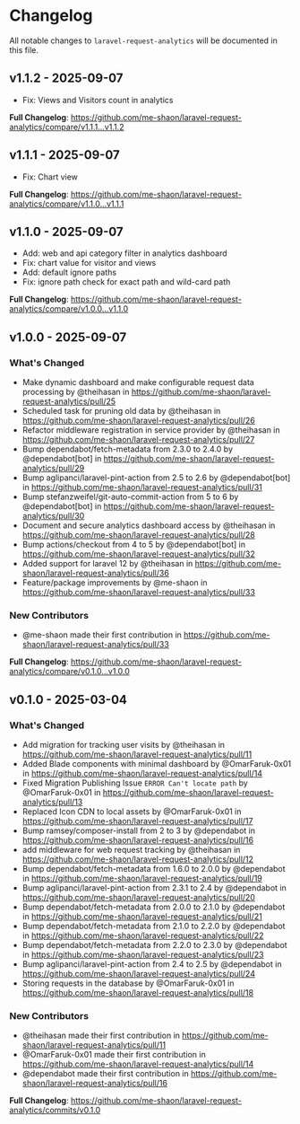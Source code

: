 # Changelog

All notable changes to `laravel-request-analytics` will be documented in this file.

## v1.1.2 - 2025-09-07

- Fix: Views and Visitors count in analytics

**Full Changelog**: https://github.com/me-shaon/laravel-request-analytics/compare/v1.1.1...v1.1.2

## v1.1.1 - 2025-09-07

- Fix: Chart view

**Full Changelog**: https://github.com/me-shaon/laravel-request-analytics/compare/v1.1.0...v1.1.1

## v1.1.0 - 2025-09-07

- Add: web and api category filter in analytics dashboard
- Fix: chart value for visitor and views
- Add: default ignore paths
- Fix: ignore path check for exact path and wild-card path

**Full Changelog**: https://github.com/me-shaon/laravel-request-analytics/compare/v1.0.0...v1.1.0

## v1.0.0 - 2025-09-07

### What's Changed

* Make dynamic dashboard and make configurable request data processing by @theihasan in https://github.com/me-shaon/laravel-request-analytics/pull/25
* Scheduled task for pruning old data by @theihasan in https://github.com/me-shaon/laravel-request-analytics/pull/26
* Refactor middleware registration in service provider by @theihasan in https://github.com/me-shaon/laravel-request-analytics/pull/27
* Bump dependabot/fetch-metadata from 2.3.0 to 2.4.0 by @dependabot[bot] in https://github.com/me-shaon/laravel-request-analytics/pull/29
* Bump aglipanci/laravel-pint-action from 2.5 to 2.6 by @dependabot[bot] in https://github.com/me-shaon/laravel-request-analytics/pull/31
* Bump stefanzweifel/git-auto-commit-action from 5 to 6 by @dependabot[bot] in https://github.com/me-shaon/laravel-request-analytics/pull/30
* Document and secure analytics dashboard access by @theihasan in https://github.com/me-shaon/laravel-request-analytics/pull/28
* Bump actions/checkout from 4 to 5 by @dependabot[bot] in https://github.com/me-shaon/laravel-request-analytics/pull/32
* Added support for laravel 12 by @theihasan in https://github.com/me-shaon/laravel-request-analytics/pull/36
* Feature/package improvements by @me-shaon in https://github.com/me-shaon/laravel-request-analytics/pull/33

### New Contributors

* @me-shaon made their first contribution in https://github.com/me-shaon/laravel-request-analytics/pull/33

**Full Changelog**: https://github.com/me-shaon/laravel-request-analytics/compare/v0.1.0...v1.0.0

## v0.1.0 - 2025-03-04

### What's Changed

* Add migration for tracking user visits by @theihasan in https://github.com/me-shaon/laravel-request-analytics/pull/11
* Added Blade components with minimal dashboard by @OmarFaruk-0x01 in https://github.com/me-shaon/laravel-request-analytics/pull/14
* Fixed Migration Publishing Issue `ERROR Can't locate path` by @OmarFaruk-0x01 in https://github.com/me-shaon/laravel-request-analytics/pull/13
* Replaced Icon CDN to local assets by @OmarFaruk-0x01 in https://github.com/me-shaon/laravel-request-analytics/pull/17
* Bump ramsey/composer-install from 2 to 3 by @dependabot in https://github.com/me-shaon/laravel-request-analytics/pull/16
* add middleware for web request tracking by @theihasan in https://github.com/me-shaon/laravel-request-analytics/pull/12
* Bump dependabot/fetch-metadata from 1.6.0 to 2.0.0 by @dependabot in https://github.com/me-shaon/laravel-request-analytics/pull/19
* Bump aglipanci/laravel-pint-action from 2.3.1 to 2.4 by @dependabot in https://github.com/me-shaon/laravel-request-analytics/pull/20
* Bump dependabot/fetch-metadata from 2.0.0 to 2.1.0 by @dependabot in https://github.com/me-shaon/laravel-request-analytics/pull/21
* Bump dependabot/fetch-metadata from 2.1.0 to 2.2.0 by @dependabot in https://github.com/me-shaon/laravel-request-analytics/pull/22
* Bump dependabot/fetch-metadata from 2.2.0 to 2.3.0 by @dependabot in https://github.com/me-shaon/laravel-request-analytics/pull/23
* Bump aglipanci/laravel-pint-action from 2.4 to 2.5 by @dependabot in https://github.com/me-shaon/laravel-request-analytics/pull/24
* Storing requests in the database by @OmarFaruk-0x01 in https://github.com/me-shaon/laravel-request-analytics/pull/18

### New Contributors

* @theihasan made their first contribution in https://github.com/me-shaon/laravel-request-analytics/pull/11
* @OmarFaruk-0x01 made their first contribution in https://github.com/me-shaon/laravel-request-analytics/pull/14
* @dependabot made their first contribution in https://github.com/me-shaon/laravel-request-analytics/pull/16

**Full Changelog**: https://github.com/me-shaon/laravel-request-analytics/commits/v0.1.0
